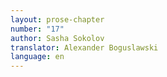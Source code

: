 ```yaml
---
layout: prose-chapter
number: "17"
author: Sasha Sokolov
translator: Alexander Boguslawski
language: en
---
```

